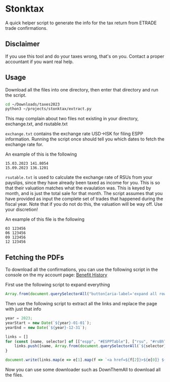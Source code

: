 # Stonktax

A quick helper script to generate the info for the tax return from ETRADE trade confirmations.

## Disclaimer
If you use this tool and do your taxes wrong, that's on you. Contact a proper accountant if you want real help.

## Usage
Download all the files into one directory, then enter that directory and run the script.

```sh
cd ~/Downloads/taxes2023
python3 ~/projects/stonktax/extract.py
```

This may complain about two files not existing in your directory, exchange.txt, and rsutable.txt

`exchange.txt` contains the exchange rate USD->ISK for filing ESPP information. Running the script once should tell you which dates to fetch the exchange rate for.

An example of this is the following
```
15.03.2023 141.8054
15.09.2023 136.1201
```

`rsutable.txt` is used to calculate the exchange rate of RSUs from your payslips, since they have already been taxed as income for you. This is so that their valuation matches what the evaulation was. This is keyed by month, and is just the total sale for that month. The script assumes that you have provided as input the complete set of trades that happened during the fiscal year. Note that if you do not do this, the valuation will be way off. Use your discretion!

An example of this file is the following
```
03 123456
06 123456
09 123456
12 123456
```



## Fetching the PDFs
To download all the confirmations, you can use the following script in the console on the my account page: [Benefit History](https://us.etrade.com/etx/sp/stockplan#/myAccount/benefitHistory)

First use the following script to expand everything
```js
Array.from(document.querySelectorAll("button[aria-label='expand all rows'].et-icon-plus")).forEach(e => e.click());
```

Then use the following script to extract all the links and replace the page with just that info
```js
year = 2023;
yearStart = new Date(`${year}-01-01`);
yearEnd = new Date(`${year}-12-31`);

links = []
for (const [name, selector] of [["espp", "#ESPPTable"], ["rsu", "#rsBhTable"], ["stockoptions", "#SOTable"]]) {
    links.push([name, Array.from(document.querySelectorAll(`${selector} table.eventsTable tbody tr`)).map(e => [new Date(e.querySelector("td[tableheaddata=Date]").innerText), e.querySelector("td[tableheaddata='Event Type']").innerText, e.querySelector("td[tableheaddata=Action] a")?.href]).filter(e => e[0] >= yearStart && e[0] <= yearEnd).filter(e => e[2] && !e[1].includes("granted"))])
}

document.write(links.map(e => e[1].map(f => `<a href=${f[2]}>${e[0]} ${f[1]}</a>`)).flat()).join("\n")
```

Now you can use some downloader such as DownThemAll to download all the files.
